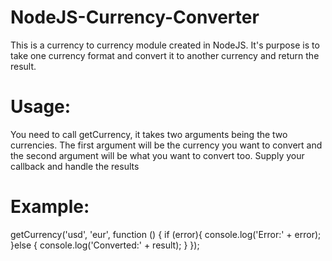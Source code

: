 # NodeJS-Currency-Converter

This is a currency to currency module created in NodeJS. It's purpose is to take one currency format and convert it to another currency and return the result.

# Usage:

You need to call getCurrency, it takes two arguments being the two currencies. 
The first argument will be the currency you want to convert and the second argument will be what you want to convert too.
Supply your callback and handle the results

# Example:

getCurrency('usd', 'eur', function () {
  if (error){
    console.log('Error:' + error);
  }else {
    console.log('Converted:' + result);
  } 
});
